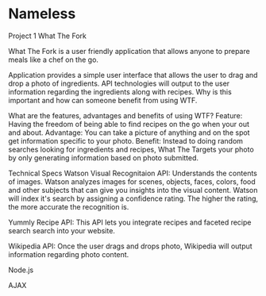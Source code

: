 # Nameless
Project 1
What The Fork

What The Fork is a user friendly application that allows anyone to prepare meals like a chef on the go.


Application provides a simple user interface that allows the user to drag and drop a photo of ingredients. API technologies will output to the user information regarding the ingredients along with recipes. Why is this important and how can someone benefit from using WTF.


What are the features, advantages and benefits of using WTF?
Feature: Having the freedom of being able to find recipes on the go when your out and about.
Advantage: You can take a picture of anything and on the spot get information specific to your photo.
Benefit: Instead to doing random searches looking for ingredients and recipes, What The Targets your photo by only generating information based on photo submitted.

Technical Specs
Watson Visual Recognitaion API: Understands the contents of images. Watson analyzes images for scenes, objects, faces, colors, food and other subjects that can give you insights into the visual content. Watson will index it's search by assigning a confidence rating. The higher the rating, the more accurate the recognition is.

Yummly Recipe API: This API lets you integrate recipes and faceted recipe search search into your website.

Wikipedia API: Once the user drags and drops photo, Wikipedia will output information regarding photo content.

Node.js

AJAX
